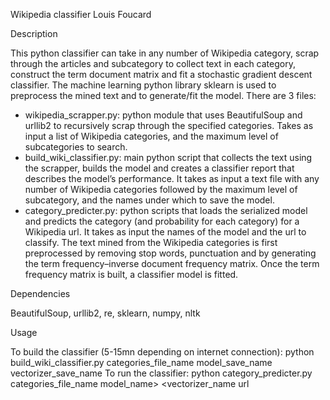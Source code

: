 Wikipedia classifier Louis Foucard

Description

This python classifier can take in any number of Wikipedia category, scrap through the articles and subcategory to collect text in each category, construct the term document matrix and fit a stochastic gradient descent classifier. The machine learning python library sklearn is used to preprocess the mined text and to generate/fit the model.
There are 3 files:
- wikipedia_scrapper.py: python module that uses BeautifulSoup and urllib2 to recursively scrap through the specified categories. Takes as input a list of Wikipedia categories, and the maximum level of subcategories to search.
- build_wiki_classifier.py: main python script that collects the text using the scrapper, builds the model and creates a classifier report that describes the model’s performance. It takes as input a text file with any number of Wikipedia categories followed by the maximum level of subcategory, and the names under which to save the model.
- category_predicter.py: python scripts that loads the serialized model and predicts the category (and probability for each category) for a Wikipedia url. It takes as input the names of the model and the url to classify.
The text mined from the Wikipedia categories is first preprocessed by removing stop words, punctuation and by generating the term frequency–inverse document frequency matrix. Once the term frequency matrix is built, a classifier model is fitted.

Dependencies

BeautifulSoup, urllib2, re, sklearn, numpy, nltk

Usage

To build the classifier (5-15mn depending on internet connection):
python build_wiki_classifier.py categories_file_name model_save_name vectorizer_save_name
To run the classifier:
python category_predicter.py categories_file_name model_name> <vectorizer_name url
 


